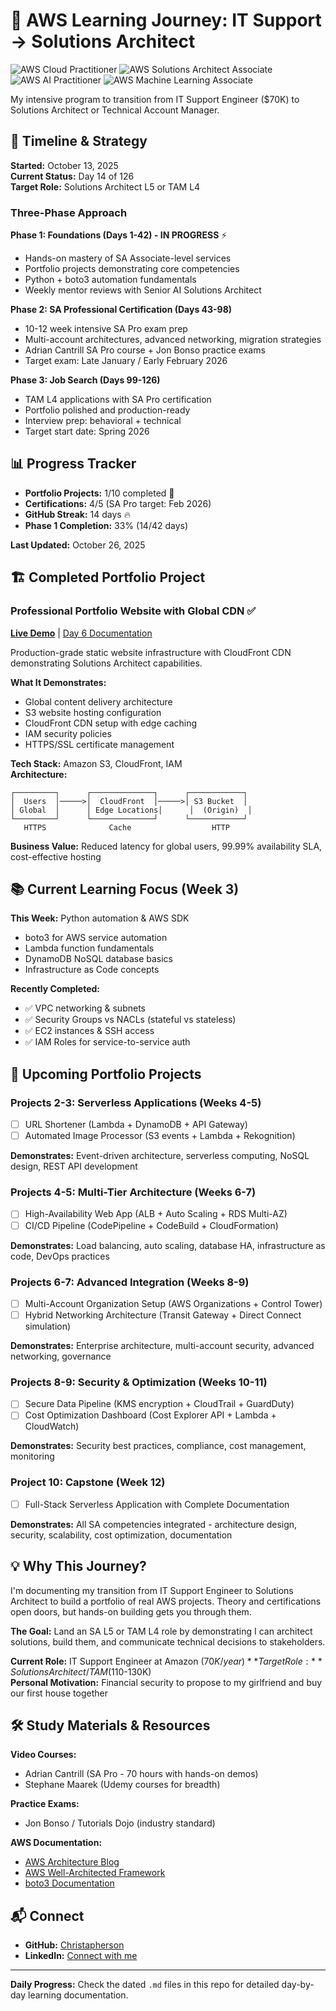 # 🚀 AWS Learning Journey: IT Support → Solutions Architect

![AWS Cloud Practitioner](https://img.shields.io/badge/AWS-Cloud%20Practitioner-FF9900?style=for-the-badge&logo=amazon-aws&logoColor=white)
![AWS Solutions Architect Associate](https://img.shields.io/badge/AWS-Solutions%20Architect%20Associate-FF9900?style=for-the-badge&logo=amazon-aws&logoColor=white)
![AWS AI Practitioner](https://img.shields.io/badge/AWS-AI%20Practitioner-FF9900?style=for-the-badge&logo=amazon-aws&logoColor=white)
![AWS Machine Learning Associate](https://img.shields.io/badge/AWS-ML%20Associate-FF9900?style=for-the-badge&logo=amazon-aws&logoColor=white)

My intensive program to transition from IT Support Engineer ($70K) to Solutions Architect or Technical Account Manager.

## 📅 Timeline & Strategy

**Started:** October 13, 2025  
**Current Status:** Day 14 of 126  
**Target Role:** Solutions Architect L5 or TAM L4  

### Three-Phase Approach

**Phase 1: Foundations (Days 1-42) - IN PROGRESS** ⚡
- Hands-on mastery of SA Associate-level services
- Portfolio projects demonstrating core competencies
- Python + boto3 automation fundamentals
- Weekly mentor reviews with Senior AI Solutions Architect

**Phase 2: SA Professional Certification (Days 43-98)**
- 10-12 week intensive SA Pro exam prep
- Multi-account architectures, advanced networking, migration strategies
- Adrian Cantrill SA Pro course + Jon Bonso practice exams
- Target exam: Late January / Early February 2026

**Phase 3: Job Search (Days 99-126)**
- TAM L4 applications with SA Pro certification
- Portfolio polished and production-ready
- Interview prep: behavioral + technical
- Target start date: Spring 2026

## 📊 Progress Tracker

- **Portfolio Projects:** 1/10 completed 🎯
- **Certifications:** 4/5 (SA Pro target: Feb 2026)
- **GitHub Streak:** 14 days 🔥
- **Phase 1 Completion:** 33% (14/42 days)

**Last Updated:** October 26, 2025

## 🏗️ Completed Portfolio Project

### Professional Portfolio Website with Global CDN ✅
**[Live Demo](https://d3sow6jxmgyxlc.cloudfront.net/)** | [Day 6 Documentation](2025-10-18.md)

Production-grade static website infrastructure with CloudFront CDN demonstrating Solutions Architect capabilities.

**What It Demonstrates:**
- Global content delivery architecture
- S3 website hosting configuration
- CloudFront CDN setup with edge caching
- IAM security policies
- HTTPS/SSL certificate management

**Tech Stack:** Amazon S3, CloudFront, IAM  
**Architecture:**
```
┌─────────┐      ┌──────────────┐      ┌────────────┐
│  Users  │─────>│  CloudFront  │─────>│ S3 Bucket  │
│ Global  │      │ Edge Locations│      │  (Origin)  │
└─────────┘      └──────────────┘      └────────────┘
   HTTPS              Cache                  HTTP
```

**Business Value:** Reduced latency for global users, 99.99% availability SLA, cost-effective hosting

## 📚 Current Learning Focus (Week 3)

**This Week:** Python automation & AWS SDK
- boto3 for AWS service automation
- Lambda function fundamentals
- DynamoDB NoSQL database basics
- Infrastructure as Code concepts

**Recently Completed:**
- ✅ VPC networking & subnets
- ✅ Security Groups vs NACLs (stateful vs stateless)
- ✅ EC2 instances & SSH access
- ✅ IAM Roles for service-to-service auth

## 🎯 Upcoming Portfolio Projects

### Projects 2-3: Serverless Applications (Weeks 4-5)
- [ ] URL Shortener (Lambda + DynamoDB + API Gateway)
- [ ] Automated Image Processor (S3 events + Lambda + Rekognition)

**Demonstrates:** Event-driven architecture, serverless computing, NoSQL design, REST API development

### Projects 4-5: Multi-Tier Architecture (Weeks 6-7)
- [ ] High-Availability Web App (ALB + Auto Scaling + RDS Multi-AZ)
- [ ] CI/CD Pipeline (CodePipeline + CodeBuild + CloudFormation)

**Demonstrates:** Load balancing, auto scaling, database HA, infrastructure as code, DevOps practices

### Projects 6-7: Advanced Integration (Weeks 8-9)
- [ ] Multi-Account Organization Setup (AWS Organizations + Control Tower)
- [ ] Hybrid Networking Architecture (Transit Gateway + Direct Connect simulation)

**Demonstrates:** Enterprise architecture, multi-account security, advanced networking, governance

### Projects 8-9: Security & Optimization (Weeks 10-11)
- [ ] Secure Data Pipeline (KMS encryption + CloudTrail + GuardDuty)
- [ ] Cost Optimization Dashboard (Cost Explorer API + Lambda + CloudWatch)

**Demonstrates:** Security best practices, compliance, cost management, monitoring

### Project 10: Capstone (Week 12)
- [ ] Full-Stack Serverless Application with Complete Documentation

**Demonstrates:** All SA competencies integrated - architecture design, security, scalability, cost optimization, documentation

## 💡 Why This Journey?

I'm documenting my transition from IT Support Engineer to Solutions Architect to build a portfolio of real AWS projects. Theory and certifications open doors, but hands-on building gets you through them. 

**The Goal:** Land an SA L5 or TAM L4 role by demonstrating I can architect solutions, build them, and communicate technical decisions to stakeholders.

**Current Role:** IT Support Engineer at Amazon ($70K/year)  
**Target Role:** Solutions Architect / TAM ($110-130K)  
**Personal Motivation:** Financial security to propose to my girlfriend and buy our first house together

## 🛠️ Study Materials & Resources

**Video Courses:**
- Adrian Cantrill (SA Pro - 70 hours with hands-on demos)
- Stephane Maarek (Udemy courses for breadth)

**Practice Exams:**
- Jon Bonso / Tutorials Dojo (industry standard)

**AWS Documentation:**
- [AWS Architecture Blog](https://aws.amazon.com/blogs/architecture/)
- [AWS Well-Architected Framework](https://aws.amazon.com/architecture/well-architected/)
- [boto3 Documentation](https://boto3.amazonaws.com/v1/documentation/api/latest/index.html)

## 📬 Connect

- **GitHub:** [Christapherson](https://github.com/Christapherson)
- **LinkedIn:** [Connect with me](https://linkedin.com/in/christaphersongrant)

---

**Daily Progress:** Check the dated `.md` files in this repo for detailed day-by-day learning documentation.
